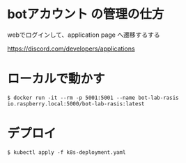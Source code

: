 
# botアカウント の管理の仕方

webでログインして、application page へ遷移するする

https://discord.com/developers/applications


# ローカルで動かす

```
$ docker run -it --rm -p 5001:5001 --name bot-lab-rasis io.raspberry.local:5000/bot-lab-rasis:latest
```

# デプロイ

```
$ kubectl apply -f k8s-deployment.yaml
```